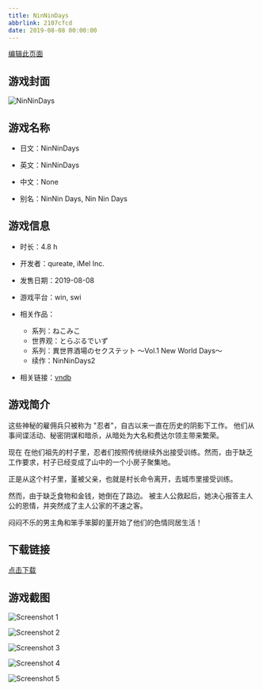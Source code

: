 ```yaml
---
title: NinNinDays
abbrlink: 2107cfcd
date: 2019-08-08 00:00:00
---
```

[编辑此页面](https://github.com/ACG-3/ADV3-source/blob/main/source/_posts/NinNinDays.md)

## 游戏封面

![NinNinDays](https://pan.timero.xyz/d/onedrive/img_lib_001/NinNinDays_cover.avif)


## 游戏名称

- 日文：NinNinDays
- 英文：NinNinDays
- 中文：None

- 别名：NinNin Days, Nin Nin Days


## 游戏信息

- 时长：4.8 h
- 开发者：qureate, iMel Inc.
- 发售日期：2019-08-08
- 游戏平台：win, swi
- 相关作品：
   - 系列：ねこみこ
   - 世界观：とらぶるでいず
   - 系列：異世界酒場のセクステット ～Vol.1 New World Days～
   - 续作：NinNinDays2

- 相关链接：[vndb](https://vndb.org/v26310)


## 游戏简介

这些神秘的雇佣兵只被称为 "忍者"，自古以来一直在历史的阴影下工作。
他们从事间谍活动、秘密阴谋和暗杀，从暗处为大名和费达尔领主带来繁荣。

现在
在他们祖先的村子里，忍者们按照传统继续外出接受训练。然而，由于缺乏工作要求，村子已经变成了山中的一个小房子聚集地。

正是从这个村子里，堇被父亲，也就是村长命令离开，去城市里接受训练。

然而，由于缺乏食物和金钱，她倒在了路边。
被主人公救起后，她决心报答主人公的恩情，并突然成了主人公家的不速之客。

闷闷不乐的男主角和笨手笨脚的堇开始了他们的色情同居生活！




## 下载链接

[点击下载](https://pan.timero.xyz/onedrive/adv_lib_001/NinNinDays)


## 游戏截图


![Screenshot 1](https://pan.timero.xyz/d/onedrive/img_lib_001/NinNinDays_Screenshot_1.avif)

![Screenshot 2](https://pan.timero.xyz/d/onedrive/img_lib_001/NinNinDays_Screenshot_2.avif)

![Screenshot 3](https://pan.timero.xyz/d/onedrive/img_lib_001/NinNinDays_Screenshot_3.avif)

![Screenshot 4](https://pan.timero.xyz/d/onedrive/img_lib_001/NinNinDays_Screenshot_4.avif)

![Screenshot 5](https://pan.timero.xyz/d/onedrive/img_lib_001/NinNinDays_Screenshot_5.avif)


